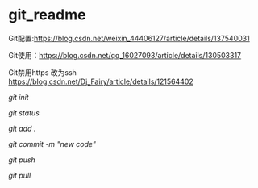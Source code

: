 # git_readme

Git配置:https://blog.csdn.net/weixin_44406127/article/details/137540031 

Git使用：https://blog.csdn.net/qq_16027093/article/details/130503317

Git禁用https 改为ssh https://blog.csdn.net/Dj_Fairy/article/details/121564402

*git init*

*git status*

*git add .*

*git commit -m "new code"*

*git push*

*git pull*
